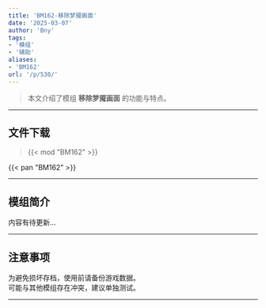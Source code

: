 ```yaml
---
title: 'BM162-移除梦魇画面'
date: '2025-03-07'
author: 'Bny'
tags:
- '模组'
- '辅助'
aliases:
- 'BM162'
url: '/p/530/'
---
```


> 本文介绍了模组 **移除梦魇画面** 的功能与特点。

---

## 文件下载  

> {{< mod "BM162" >}}  

{{< pan "BM162" >}}  

---

## 模组简介

>  
内容有待更新...  

---

## 注意事项

>  
为避免损坏存档，使用前请备份游戏数据。  
可能与其他模组存在冲突，建议单独测试。  

---

